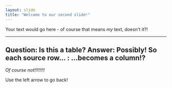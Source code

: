 ```yaml
---
layout: slide
title: "Welcome to our second slide!"
---
```

Your text would go here - of course that means _my_ text, doesn't it?!

---
Question: Is this a table?
Answer: Possibly!
So each source row... : ...becomes a column!?
---

*Of course not!!!!!!!!*

Use the left arrow to go back!
